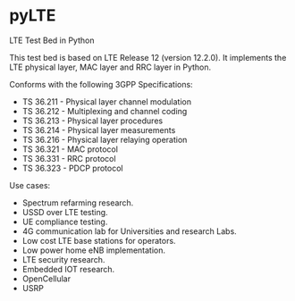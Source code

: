 # pyLTE
LTE Test Bed in Python

This test bed is based on LTE Release 12 (version 12.2.0).
It implements the LTE physical layer, MAC layer and RRC layer in Python.

Conforms with the following 3GPP Specifications:
- TS 36.211 - Physical layer channel modulation
- TS 36.212 - Multiplexing and channel coding
- TS 36.213 - Physical layer procedures
- TS 36.214 - Physical layer measurements
- TS 36.216 - Physical layer relaying operation
- TS 36.321 - MAC protocol
- TS 36.331 - RRC protocol
- TS 36.323 - PDCP protocol

Use cases:
- Spectrum refarming research.
- USSD over LTE testing.
- UE compliance testing. 
- 4G communication lab for Universities and research Labs. 
- Low cost LTE base stations for operators. 
- Low power home eNB implementation.
- LTE security research. 
- Embedded IOT research.
- OpenCellular
- USRP
